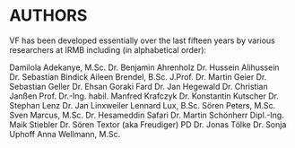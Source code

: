 # AUTHORS
VF has been developed essentially over the last fifteen years by various researchers at IRMB including (in alphabetical order):


Damilola Adekanye, M.Sc.
Dr. Benjamin Ahrenholz
Dr. Hussein Alihussein
Dr. Sebastian Bindick
Aileen Brendel, B.Sc.
J.Prof. Dr. Martin Geier
Dr. Sebastian Geller
Dr. Ehsan Goraki Fard
Dr. Jan Hegewald
Dr. Christian Janßen
Prof. Dr.-Ing. habil. Manfred Krafczyk
Dr. Konstantin Kutscher
Dr. Stephan Lenz
Dr. Jan Linxweiler
Lennard Lux, B.Sc.
Sören Peters, M.Sc.
Sven Marcus, M.Sc.
Dr. Hesameddin Safari
Dr. Martin Schönherr
Dipl.-Ing. Maik Stiebler
Dr. Sören Textor (aka Freudiger)
PD Dr. Jonas Tölke
Dr. Sonja Uphoff
Anna Wellmann, M.Sc.
